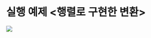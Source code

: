 # 실행 예제 <행렬로 구현한 변환>

<img src="https://file.notion.so/f/f/330690da-2da5-4b3a-b810-241e70325c82/f415e61e-ad8d-41fc-a9fe-8f218f0ab6e6/5-1c.gif?table=block&id=1849a5ab-333c-80d2-a53c-fd7500828f96&spaceId=330690da-2da5-4b3a-b810-241e70325c82&expirationTimestamp=1737655200000&signature=EdzTzMt06cEsgm_kXTHRCSDVMODU7gdRNDeuhzrUXvU&downloadName=5-1c.gif">
